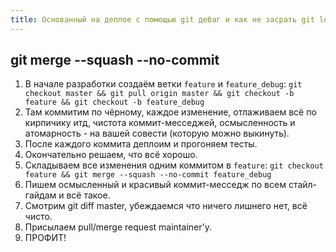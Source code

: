 ```yaml
---
title: Основанный на деплое с помощью git дебаг и как не засрать git log, используя его
---
```


## git merge --squash --no-commit

1. В начале разработки создаём ветки `feature` и `feature_debug`: `git checkout master && git pull origin master && git checkout -b feature && git checkout -b feature_debug`
2. Там коммитим по чёрному, каждое изменение, отлаживаем всё по кирпичику итд, чистота коммит-месседжей, осмысленность и атомарность - на вашей совести (которую можно выкинуть).
3. После каждого коммита деплоим и прогоняем тесты.
4. Окончательно решаем, что всё хорошо.
5. Складываем все изменения одним коммитом в `feature`: `git checkout feature && git merge --squash --no-commit feature_debug`
6. Пишем осмысленный и красивый коммит-месседж по всем стайл-гайдам и всё такое.
7. Смотрим git diff master, убеждаемся что ничего лишнего нет, всё чисто.
8. Присылаем pull/merge request maintainer'у.
9. ПРОФИТ!
